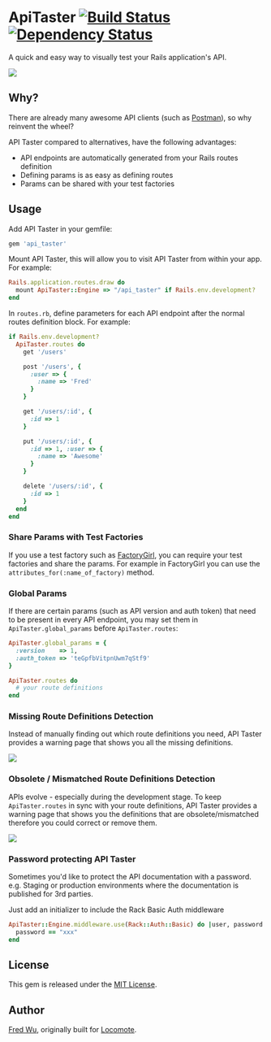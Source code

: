 # ApiTaster [![Build Status](https://secure.travis-ci.org/fredwu/api_taster.png?branch=master)](http://travis-ci.org/fredwu/api_taster) [![Dependency Status](https://gemnasium.com/fredwu/api_taster.png)](https://gemnasium.com/fredwu/api_taster)

A quick and easy way to visually test your Rails application's API.

![](http://i.imgur.com/8Dnto.png)

## Why?

There are already many awesome API clients (such as [Postman](https://chrome.google.com/webstore/detail/fdmmgilgnpjigdojojpjoooidkmcomcm)), so why reinvent the wheel?

API Taster compared to alternatives, have the following advantages:

- API endpoints are automatically generated from your Rails routes definition
- Defining params is as easy as defining routes
- Params can be shared with your test factories

## Usage

Add API Taster in your gemfile:

```ruby
gem 'api_taster'
```
Mount API Taster, this will allow you to visit API Taster from within your app. For example:

```ruby
Rails.application.routes.draw do
  mount ApiTaster::Engine => "/api_taster" if Rails.env.development?
end
```

In `routes.rb`, define parameters for each API endpoint after the normal routes definition block. For example:

```ruby
if Rails.env.development?
  ApiTaster.routes do
    get '/users'

    post '/users', {
      :user => {
        :name => 'Fred'
      }
    }

    get '/users/:id', {
      :id => 1
    }

    put '/users/:id', {
      :id => 1, :user => {
        :name => 'Awesome'
      }
    }

    delete '/users/:id', {
      :id => 1
    }
  end
end
```

### Share Params with Test Factories

If you use a test factory such as [FactoryGirl](https://github.com/thoughtbot/factory_girl), you can require your test factories and share the params. For example in FactoryGirl you can use the `attributes_for(:name_of_factory)` method.

### Global Params

If there are certain params (such as API version and auth token) that need to be present in every API endpoint, you may set them in `ApiTaster.global_params` before `ApiTaster.routes`:

```ruby
ApiTaster.global_params = {
  :version    => 1,
  :auth_token => 'teGpfbVitpnUwm7qStf9'
}

ApiTaster.routes do
  # your route definitions
end
```

### Missing Route Definitions Detection

Instead of manually finding out which route definitions you need, API Taster provides a warning page that shows you all the missing definitions.

![](http://i.imgur.com/vZb93.png)

### Obsolete / Mismatched Route Definitions Detection

APIs evolve - especially during the development stage. To keep `ApiTaster.routes` in sync with your route definitions, API Taster provides a warning page that shows you the definitions that are obsolete/mismatched therefore you could correct or remove them.

![](http://i.imgur.com/qK7g5.png)

### Password protecting API Taster

Sometimes you'd like to protect the API documentation with a password. e.g. Staging or production environments where the documentation is published for 3rd parties. 

Just add an initializer to include the Rack Basic Auth middleware

```ruby
ApiTaster::Engine.middleware.use(Rack::Auth::Basic) do |user, password|
  password == "xxx"
end
``` 

## License

This gem is released under the [MIT License](http://www.opensource.org/licenses/mit-license.php).

## Author

[Fred Wu](https://github.com/fredwu), originally built for [Locomote](http://locomote.com.au).
